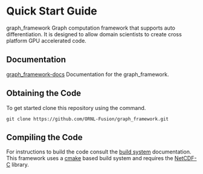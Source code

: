 # Quick Start Guide

graph_framework Graph computation framework that supports auto differentiation.
It is designed to allow domain scientists to create cross platform GPU 
accelerated code.

## Documentation
[graph_framework-docs](https://ornl-fusion.github.io/graph_framework-docs) Documentation for the graph_framework.

## Obtaining the Code
To get started clone this repository using the command.
```
git clone https://github.com/ORNL-Fusion/graph_framework.git
```

## Compiling the Code
For instructions to build the code consult the 
[build system](https://ornl-fusion.github.io/graph_framework-docs/build_system.html)
documentation. This framework uses a [cmake](https://cmake.org) based build 
system and requires the [NetCDF-C](https://www.unidata.ucar.edu/software/netcdf/)
library.
